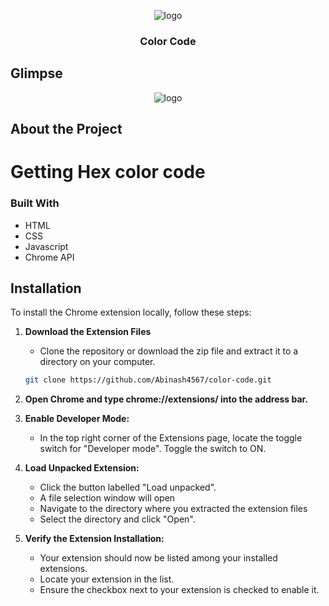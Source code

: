 <p align='center'> 
  <img src="https://github.com/Abinash4567/color-code/assets/98229006/18e75ec0-abcc-45e7-a88a-d0ccb7b15bdd" alt="logo">
  <h3 align="center">Color Code</h3>
</p>

<!-- ABOUT THE PROJECT -->
## Glimpse
<p align='center'> <img src="https://github.com/Abinash4567/color-code/assets/98229006/152825a0-0314-4cef-abb4-3da2b918e2f5" alt="logo"></p>

## About the Project
# Getting Hex color code


### Built With

- HTML
- CSS
- Javascript
- Chrome API

## Installation

To install the Chrome extension locally, follow these steps:

1. **Download the Extension Files**
   - Clone the repository or download the zip file and extract it to a directory on your computer.
   ```sh
   git clone https://github.com/Abinash4567/color-code.git
2. **Open Chrome and type chrome://extensions/ into the address bar.**

4. **Enable Developer Mode:**
   - In the top right corner of the Extensions page, locate the toggle switch for "Developer mode". Toggle the switch to ON.

4. **Load Unpacked Extension:**
   - Click the button labelled "Load unpacked".
   - A file selection window will open
   - Navigate to the directory where you extracted the extension files
   - Select the directory and click "Open".
   
6. **Verify the Extension Installation:**
   - Your extension should now be listed among your installed extensions.
   - Locate your extension in the list.
   - Ensure the checkbox next to your extension is checked to enable it.
